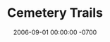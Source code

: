 ---
layout: music
title:  "Cemetery Trails"
date:   2006-09-01 00:00:00 -0700
categories: music
image: /img/optimized/cemetery-trails.jpg
image_thumb: /img/thumbs/JPEG/cemetery-trails.jpg
background_position: 50% 50%
tracks: [Dead Fish On The Banks, Smoke And Mirrors, One Too Many Times, It Takes Its Toll, Fireworks, Movin' On, Sordid Borders, Seeds And Stems, Deadweight, Girl, Shortwave, You Won't Change, Easier Than It Is]
labels: [Dusty Medical]
format: LP / CD
embed: '<iframe style="border: 0; width: 350px; height: 208px;" src="https://bandcamp.com/EmbeddedPlayer/album=1168361951/size=large/bgcol=333333/linkcol=FAFAFA/artwork=none/transparent=true/" seamless><a href="http://tanneryrecordingstudio.bandcamp.com/album/cemetery-trails">Cemetery Trails by Tannery Recording Studio</a></iframe>'
buy_link: http://dustymedical.com/DMR-322.html
---